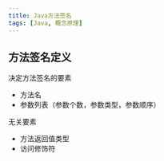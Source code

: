 ```yaml
---
title: Java方法签名
tags: [Java, 概念原理]
---
```


## 方法签名定义

决定方法签名的要素
* 方法名
* 参数列表（参数个数，参数类型，参数顺序）

无关要素
* 方法返回值类型
* 访问修饰符